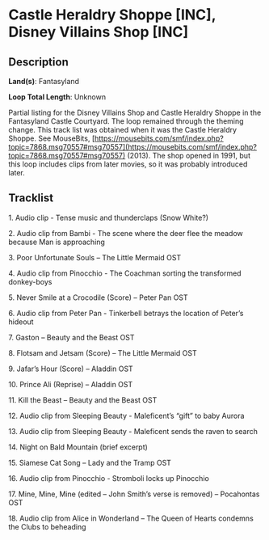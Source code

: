 # Castle Heraldry Shoppe [INC], Disney Villains Shop [INC]

## Description

**Land(s)**: Fantasyland

**Loop Total Length**: Unknown

Partial listing for the Disney Villains Shop and Castle Heraldry Shoppe in the Fantasyland Castle Courtyard. The loop remained through the theming change. This track list was obtained when it was the Castle Heraldry Shoppe. See MouseBits, [https://mousebits.com/smf/index.php?topic=7868.msg70557#msg70557](https://mousebits.com/smf/index.php?topic=7868.msg70557#msg70557) (2013). The shop opened in 1991, but this loop includes clips from later movies, so it was probably introduced later.

## Tracklist

1\. Audio clip - Tense music and thunderclaps (Snow White?)



2\. Audio clip from Bambi - The scene where the deer flee the meadow because Man is approaching



3\. Poor Unfortunate Souls – The Little Mermaid OST



4\. Audio clip from Pinocchio - The Coachman sorting the transformed donkey-boys



5\. Never Smile at a Crocodile (Score) – Peter Pan OST



6\. Audio clip from Peter Pan - Tinkerbell betrays the location of Peter’s hideout



7\. Gaston – Beauty and the Beast OST



8\. Flotsam and Jetsam (Score) – The Little Mermaid OST



9\. Jafar’s Hour (Score) – Aladdin OST



10\. Prince Ali (Reprise) – Aladdin OST



11\. Kill the Beast – Beauty and the Beast OST



12\. Audio clip from Sleeping Beauty - Maleficent’s “gift” to baby Aurora



13\. Audio clip from Sleeping Beauty - Maleficent sends the raven to search



14\. Night on Bald Mountain (brief excerpt)



15\. Siamese Cat Song – Lady and the Tramp OST



16\. Audio clip from Pinocchio - Stromboli locks up Pinocchio



17\. Mine, Mine, Mine (edited – John Smith’s verse is removed) – Pocahontas OST



18\. Audio clip from Alice in Wonderland – The Queen of Hearts condemns the Clubs to beheading


